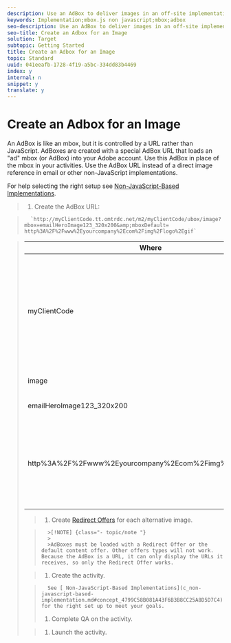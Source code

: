 ```yaml
---
description: Use an AdBox to deliver images in an off-site implementation.
keywords: Implementation;mbox.js non javascript;mbox;adbox
seo-description: Use an AdBox to deliver images in an off-site implementation.
seo-title: Create an Adbox for an Image
solution: Target
subtopic: Getting Started
title: Create an Adbox for an Image
topic: Standard
uuid: 041eeafb-1728-4f19-a5bc-334dd83b4469
index: y
internal: n
snippet: y
translate: y
---
```


# Create an Adbox for an Image

An AdBox is like an mbox, but it is controlled by a URL rather than JavaScript. AdBoxes are created with a special AdBox URL that loads an "ad" mbox (or AdBox) into your Adobe account. Use this AdBox in place of the mbox in your activities. Use the AdBox URL instead of a direct image reference in email or other non-JavaScript implementations. 

For help selecting the right setup see [ Non-JavaScript-Based Implementations](c_non-javascript-based-implementation.md#concept_4799C58B081A43F6B3B8CC25A8D5D7C4). 

>1. Create the AdBox URL:

>       `http://myClientCode​.tt.omtrdc.net​/m2/​​myClientCode/​ubox/image​?mbox=emailHeroImage123_320x200​&amp;mboxDefault=​​http%3A%2F%2Fwww%2Eyourcompany%2Ecom%2F​img%2F​logo%2Egif` 



>    <table id="table_DD29523C6FB54061B40AD2B07AE8EDAB"> 
 <thead> 
  <tr> 
   <th colname="col1" class="entry"> Where </th> 
   <th colname="col2" class="entry"> Is </th> 
  </tr>
 </thead>
 <tbody> 
  <tr> 
   <td colname="col1"> <p>myClientCode </p> </td> 
   <td colname="col2"> <p>Your company's client code. </p> <p><b>at.js: </b>Your client code is available at the top of the Setup &gt; Implementation &gt; Edit at.js Settings page of the Target interface. </p> <p><b>mbox.js: </b>Your client code is available at the top of the Setup &gt; Implementation &gt; Edit Mbox.js Settings page. </p> <p>Your company's client code is all lower case and has no special characters. </p> </td> 
  </tr> 
  <tr> 
   <td colname="col1"> <p>image </p> </td> 
   <td colname="col2"> <p>The call type. In this case it is an image. </p> </td> 
  </tr> 
  <tr> 
   <td colname="col1"> <p>emailHeroImage123_320x200 </p> </td> 
   <td colname="col2"> <p>The name of the AdBox. </p> </td> 
  </tr> 
  <tr> 
   <td colname="col1"> <p>http%3A%2F%2Fwww%2Eyourcompany%2Ecom%2Fimg%2Flogo%2Egif </p> </td> 
   <td colname="col2"> <p>The mbox's default content. This must be an image. </p> <p class="- topic/p ">This must be URL encoded and must be an absolute reference. </p> <p class="- topic/p ">Tip:<span class="+ topic/ph sw-d/filepath filepath"> http://www.w3schools.com/tags/ref_urlencode.asp</span> quickly encodes your URLs. </p> </td> 
  </tr> 
 </tbody> 
</table>

>1. Create [ Redirect Offers](t_offer_redirect.md#task_33C80CD722564303B687948261484F94) for each alternative image.


>       >[!NOTE] {class="- topic/note "}
>       >
>       >AdBoxes must be loaded with a Redirect Offer or the default content offer. Other offers types will not work. Because the AdBox is a URL, it can only display the URLs it receives, so only the Redirect Offer works.

>1. Create the activity.

>       See [ Non-JavaScript-Based Implementations](c_non-javascript-based-implementation.md#concept_4799C58B081A43F6B3B8CC25A8D5D7C4) for the right set up to meet your goals. 
>1. Complete QA on the activity.

>1. Launch the activity.
